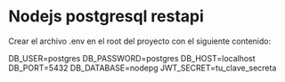 # Nodejs postgresql restapi
Crear el archivo .env en el root del proyecto con el siguiente contenido:

DB_USER=postgres
DB_PASSWORD=postgres
DB_HOST=localhost
DB_PORT=5432
DB_DATABASE=nodepg
JWT_SECRET=tu_clave_secreta
